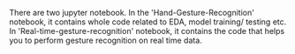 There are two jupyter notebook. In the 'Hand-Gesture-Recognition' notebook, it contains whole code related to EDA, model training/ testing etc. In 'Real-time-gesture-recognition' notebook, it contains the code that helps you to perform gesture recognition on real time data.
